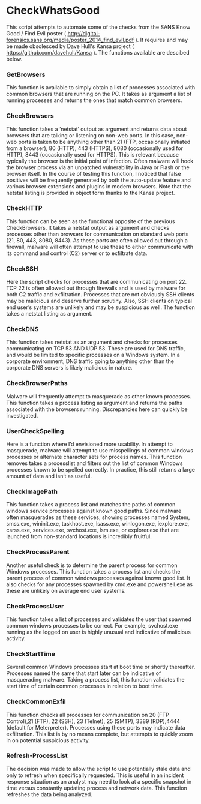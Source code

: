 # CheckWhatsGood

This script attempts to automate some of the checks from the SANS Know Good / Find Evil poster ( http://digital-forensics.sans.org/media/poster_2014_find_evil.pdf ). It requires and may be made obsolesced by Dave Hull's Kansa project ( https://github.com/davehull/Kansa ). The functions available are descibed below.

### GetBrowsers

This function is available to simply obtain a list of processes associated with common browsers that are running on the PC. It takes as argument a list of running processes and returns the ones that match common browsers.

### CheckBrowsers

This function takes a ‘netstat’ output as argument and returns data about browsers that are talking or listening on non-web ports. In this case, non-web ports is taken to be anything other than 21 (FTP, occasionally initiated from a browser), 80 (HTTP), 443 (HTTPS), 8080 (occasionally used for HTTP), 8443 (occasionally used for HTTPS). This is relevant because typically the browser is the initial point of infection. Often malware will hook the browser process via an unpatched vulnerability in Java or Flash or the browser itself. In the course of testing this function, I noticed that false positives will be frequently generated by both the auto-update feature and various browser extensions and plugins in modern browsers.
Note that the netstat listing is provided in object form thanks to the Kansa project.

### CheckHTTP

This function can be seen as the functional opposite of the previous CheckBrowsers. It takes a netstat output as argument and checks processes other than browsers for communication on standard web ports (21, 80, 443, 8080, 8443). As these ports are often allowed out through a firewall, malware will often attempt to use these to either communicate with its command and control (C2) server or to exfiltrate data. 

### CheckSSH

Here the script checks for processes that are communicating on port 22. TCP 22 is often allowed out through firewalls and is used by malware for both C2 traffic and exfiltration. Processes that are not obviously SSH clients may be malicious and deserve further scrutiny. Also, SSH clients on typical end user’s systems are unlikely and may be suspicious as well. The function takes a netstat listing as argument.
### CheckDNS

This function takes netstat as an argument and checks for processes communicating on TCP 53 AND UDP 53. These are used for DNS traffic, and would be limited to specific processes on a Windows system. In a corporate environment, DNS traffic going to anything other than the corporate DNS servers is likely malicious in nature. 

### CheckBrowserPaths

Malware will frequently attempt to masquerade as other known processes. This function takes a process listing as argument and returns the paths associated with the browsers running. Discrepancies here can quickly be investigated.

### UserCheckSpelling

Here is a function where I’d envisioned more usability. In attempt to masquerade, malware will attempt to use misspellings of common windows processes or alternate character sets for process names. This function removes takes a processlist and filters out the list of common Windows processes known to be spelled correctly. In practice, this still returns a large amount of data and isn’t as useful.

### CheckImagePath

This function takes a process list and matches the paths of common windows service processes against known good paths. Since malware often masquerades as these services, showing processes named System, smss.exe, wininit.exe, taskhost.exe, lsass.exe, winlogon.exe, iexplore.exe, csrss.exe, services.exe, svchost.exe, lsm.exe, or explorer.exe that are launched from non-standard locations is incredibly fruitful.

### CheckProcessParent

Another useful check is to determine the parent process for common Windows processes. This function takes a process list and checks the parent process of common windows processes against known good list. It also checks for any processes spawned by cmd.exe and powershell.exe as these are unlikely on average end user systems.

### CheckProcessUser

This function takes a list of processes and validates the user that spawned common windows processes to be correct. For example, svchost.exe running as the logged on user is highly unusual and indicative of malicious activity.

### CheckStartTime

Several common Windows processes start at boot time or shortly thereafter. Processes named the same that start later can be indicative of masquerading malware. Taking a process list, this function validates the start time of certain common processes in relation to boot time.

### CheckCommonExfil

This function checks all processes for communication on 20 (FTP Control),21 (FTP), 22 (SSH), 23 (Telnet), 25 (SMTP), 3389 (RDP),4444 (default for Meterpreter). Processes using these ports may indicate data exfiltration. This list is by no means complete, but attempts to quickly zoom in on potential suspicious activity.

### Refresh-ProcessList

The decision was made to allow the script to use potentially stale data and only to refresh when specifically requested. This is useful in an incident response situation as an analyst may need to look at a specific snapshot in time versus constantly updating process and network data. This function refreshes the data being analyzed.
